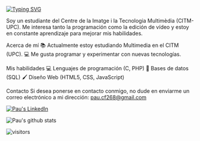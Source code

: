 [![Typing SVG](https://readme-typing-svg.demolab.com?font=Fira+Code&pause=1000&width=435&lines=Hello+there%2C+I'm+Pau+%F0%9F%91%8B%F0%9F%8F%BB)](https://git.io/typing-svg)

Soy un estudiante del Centre de la Imatge i la Tecnologia Multimèdia (CITM-UPC). Me interesa tanto la programación como la edición de vídeo y estoy en constante aprendizaje para mejorar mis habilidades.

Acerca de mí
📚 Actualmente estoy estudiando Multimedia en el CITM (UPC).
💻 Me gusta programar y experimentar con nuevas tecnologías.

Mis habilidades
💻 Lenguajes de programación (C, PHP)
💾 Bases de datos (SQL)
🖌️ Diseño Web (HTML5, CSS, JavaScript)

Contacto
Si desea ponerse en contacto conmigo, no dude en enviarme un correo electrónico a mi dirección: pau.cf268@gmail.com

<a href="https://www.linkedin.com/in/pau-costa-forns/" target="blank"><img src="https://img.shields.io/badge/LinkedIn-0077B5?style=for-the-badge&logo=linkedin&logoColor=white" alt="Pau's LinkedIn"/></a>

![Pau's github stats](https://github-readme-stats.vercel.app/api?username=PauCosta&show_icons=true&theme=dracula&hide=contribs&count_private=true)

![visitors](https://pageview.vercel.app/?github_user=PauCosta)

<!--
**PauCosta/PauCosta** is a ✨ _special_ ✨ repository because its `README.md` (this file) appears on your GitHub profile.

Here are some ideas to get you started:

- 🔭 I’m currently working on ...
- 🌱 I’m currently learning ...
- 👯 I’m looking to collaborate on ...
- 🤔 I’m looking for help with ...
- 💬 Ask me about ...
- 📫 How to reach me: ...
- 😄 Pronouns: ...
- ⚡ Fun fact: ...
-->
